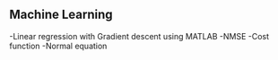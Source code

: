 Machine Learning
-
-Linear regression with Gradient descent using MATLAB
-NMSE
-Cost function
-Normal equation

